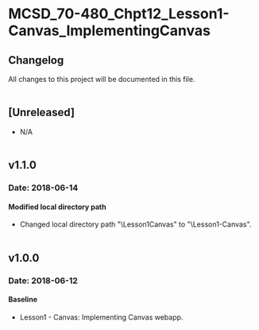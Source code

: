 # MCSD_70-480_Chpt12_Lesson1-Canvas_ImplementingCanvas

## Changelog
All  changes to this project will be documented in this file.
<br/><br/>

## [Unreleased]
* N/A
<br/><br/>

## v1.1.0
### Date: 2018-06-14
#### Modified local directory path
* Changed local directory path "\Lesson1Canvas\" to "\Lesson1-Canvas\".
<br/><br/>

## v1.0.0
### Date: 2018-06-12
#### Baseline
* Lesson1 - Canvas: Implementing Canvas webapp.
<br/><br/>
